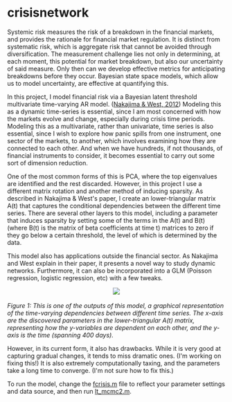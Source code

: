 # crisisnetwork

Systemic risk measures the risk of a breakdown in the financial markets, and provides the rationale for financial market regulation. It is distinct from systematic risk, which is aggregate risk that cannot be avoided through diversification. The measurement challenge lies not only in determining, at each moment, this potential for market breakdown, but also our uncertainty of said measure. Only then can we develop effective metrics for anticipating breakdowns before they occur. Bayesian state space models, which allow us to model uncertainty, are effective at quantifying this.

In this project, I model financial risk via a Bayesian latent threshold multivariate time-varying AR model. (<a href="http://ftp.stat.duke.edu/WorkingPapers/10-25.pdf">Nakajima & West, 2012</a>) Modeling this as a dynamic time-series is essential, since I am most concerned with how the markets evolve and change, especially during crisis time periods. Modeling this as a multivariate, rather than univariate, time series is also essential, since I wish to explore how panic spills from one instrument, one sector of the markets, to another, which involves examining how they are connected to each other. And when we have hundreds, if not thousands, of financial instruments to consider, it becomes essential to carry out some sort of dimension reduction.

One of the most common forms of this is PCA, where the top eigenvalues are identified and the rest discarded. However, in this project I use a different matrix rotation and another method of inducing sparsity. As described in Nakajima & West's paper, I create an lower-triangular matrix A(t) that captures the conditional dependencies between the different time series. There are several other layers to this model, including a parameter that induces sparsity by setting some of the terms in the A(t) and B(t) (where B(t) is the matrix of beta coefficients at time t) matrices to zero if they go below a certain threshold, the level of which is determined by the data.

This model also has applications outside the financial sector. As Nakajima and West explain in their paper, it presents a novel way to study dynamic networks. Furthermore, it can also be incorporated into a GLM (Poisson regression, logistic regression, etc) with a few tweaks.

<center><img src="https://github.com/kkamb/crisisnetwork/blob/master/alphasurface.png"></center><br>
<i>Figure 1: This is one of the outputs of this model, a graphical representation of the time-varying dependencies between different time series. The x-axis are the discovered parameters in the lower-triangular A(t) matrix, representing how the y-variables are dependent on each other, and the y-axis is the time (spanning 400 days).</i>

However, in its current form, it also has drawbacks. While it is very good at capturing gradual changes, it tends to miss dramatic ones. (I'm working on fixing this!) It is also extremely computationally taxing, and the parameters take a long time to converge. (I'm not sure how to fix this.)

To run the model, change the <a href="https://github.com/kkamb/crisisnetwork/blob/master/fcrisis.m">fcrisis.m</a> file to reflect your parameter settings and data source, and then run <a href="https://github.com/kkamb/crisisnetwork/blob/master/lt_mcmc2.m">lt_mcmc2.m</a>.
